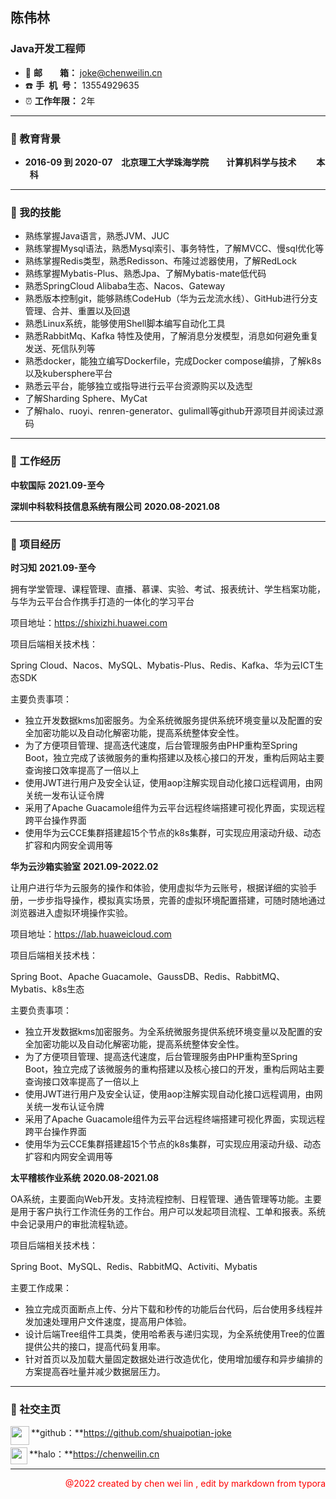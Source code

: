 
## 陈伟林

### Java开发工程师

+ :e-mail: **邮&ensp;&ensp;&ensp;&ensp;箱：** <font color="#4ea1db">joke@chenweilin.cn</font>
+ :phone: **手&ensp;机&ensp;号：** 13554929635
+ :alarm_clock: **工作年限：** 2年

----

### :file_folder: 教育背景

+ **<span align=left>2016-09 到 2020-07</span>**&emsp;**北京理工大学珠海学院**&emsp;&emsp;**计算机科学与技术**&emsp; &emsp;**本 &ensp;科**

---

### :file_folder: 我的技能

+ 熟练掌握Java语言，熟悉JVM、JUC
+ 熟练掌握Mysql语法，熟悉Mysql索引、事务特性，了解MVCC、慢sql优化等
+ 熟练掌握Redis类型，熟悉Redisson、布隆过滤器使用，了解RedLock
+ 熟练掌握Mybatis-Plus、熟悉Jpa、了解Mybatis-mate低代码
+ 熟悉SpringCloud Alibaba生态、Nacos、Gateway
+ 熟悉版本控制git，能够熟练CodeHub（华为云龙流水线）、GitHub进行分支管理、合并、重置以及回退
+ 熟悉Linux系统，能够使用Shell脚本编写自动化工具
+ 熟悉RabbitMq、Kafka 特性及使用，了解消息分发模型，消息如何避免重复发送、死信队列等
+ 熟悉docker，能独立编写Dockerfile，完成Docker compose编排，了解k8s以及kubersphere平台
+ 熟悉云平台，能够独立或指导进行云平台资源购买以及选型
+ 了解Sharding Sphere、MyCat
+ 了解halo、ruoyi、renren-generator、gulimall等github开源项目并阅读过源码

---

### :file_folder: 工作经历

**中软国际**                                                                                                      **2021.09-至今**

**深圳中科软科技信息系统有限公司**                                                           **2020.08-2021.08**

----

### :file_folder: 项目经历

**时习知**                                                                                                             **2021.09-至今**

拥有学堂管理、课程管理、直播、慕课、实验、考试、报表统计、学生档案功能，与华为云平台合作携手打造的一体化的学习平台

项目地址：https://shixizhi.huawei.com

项目后端相关技术栈：

Spring Cloud、Nacos、MySQL、Mybatis-Plus、Redis、Kafka、华为云ICT生态SDK

主要负责事项：

- 独立开发数据kms加密服务。为全系统微服务提供系统环境变量以及配置的安全加密功能以及自动化解密功能，提高系统整体安全性。
- 为了方便项目管理、提高迭代速度，后台管理服务由PHP重构至Spring Boot，独立完成了该微服务的重构搭建以及核心接口的开发，重构后网站主要查询接口效率提高了一倍以上
- 使用JWT进行用户及安全认证，使用aop注解实现自动化接口远程调用，由网关统一发布认证令牌
- 采用了Apache Guacamole组件为云平台远程终端搭建可视化界面，实现远程跨平台操作界面
- 使用华为云CCE集群搭建超15个节点的k8s集群，可实现应用滚动升级、动态扩容和内网安全调用等

**华为云沙箱实验室**                                                                                           **2021.09-2022.02**

让用户进行华为云服务的操作和体验，使用虚拟华为云账号，根据详细的实验手册，一步步指导操作，模拟真实场景，完善的虚拟环境配置搭建，可随时随地通过浏览器进入虚拟环境操作实验。

项目地址：https://lab.huaweicloud.com

项目后端相关技术栈：

Spring Boot、Apache Guacamole、GaussDB、Redis、RabbitMQ、Mybatis、k8s生态

主要负责事项：

- 独立开发数据kms加密服务。为全系统微服务提供系统环境变量以及配置的安全加密功能以及自动化解密功能，提高系统整体安全性。
- 为了方便项目管理、提高迭代速度，后台管理服务由PHP重构至Spring Boot，独立完成了该微服务的重构搭建以及核心接口的开发，重构后网站主要查询接口效率提高了一倍以上
- 使用JWT进行用户及安全认证，使用aop注解实现自动化接口远程调用，由网关统一发布认证令牌
- 采用了Apache Guacamole组件为云平台远程终端搭建可视化界面，实现远程跨平台操作界面
- 使用华为云CCE集群搭建超15个节点的k8s集群，可实现应用滚动升级、动态扩容和内网安全调用等

**太平稽核作业系统**                                                                                            **2020.08-2021.08**

OA系统，主要面向Web开发。支持流程控制、日程管理、通告管理等功能。主要是用于客户执行工作流任务的工作台。用户可以发起项目流程、工单和报表。系统中会记录用户的审批流程轨迹。

项目后端相关技术栈：

Spring Boot、MySQL、Redis、RabbitMQ、Activiti、Mybatis

主要工作成果：

- 独立完成页面断点上传、分片下载和秒传的功能后台代码，后台使用多线程并发加速处理用户文件速度，提高用户体验。
- 设计后端Tree组件工具类，使用哈希表与递归实现，为全系统使用Tree的位置提供公共的接口，提高代码复用率。
- 针对首页以及加载大量固定数据处进行改造优化，使用增加缓存和异步编排的方案提高吞吐量并减少数据层压力。


----

### :file_folder: 社交主页

<img src="https://img-blog.csdnimg.cn/4e998997c23846f997560287de604f67.png" width="30" align='left'/>  **github：**https://github.com/shuaipotian-joke

<img src="https://halo.run/themes/run.halo.official2/assets/favicons/favicon-32x32.png" width=27 align="left"/>  **halo：**https://chenweilin.cn


----

<p align=right style="color: red">@2022 created by chen wei lin , edit by markdown from typora</p>
